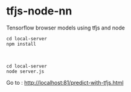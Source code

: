 # tfjs-node-nn

Tensorflow browser models using tfjs and node

```console
cd local-server
npm install
```

<br>

```console
cd local-server
node server.js
```

Go to : <http://localhost:81/predict-with-tfjs.html>
